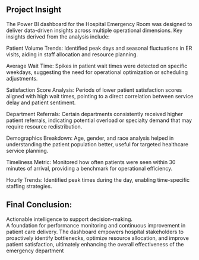 ## Project Insight
The Power BI dashboard for the Hospital Emergency Room was designed to deliver data-driven insights across multiple operational dimensions. Key insights derived from the analysis include:

Patient Volume Trends: Identified peak days and seasonal fluctuations in ER visits, aiding in staff allocation and resource planning.

Average Wait Time: Spikes in patient wait times were detected on specific weekdays, suggesting the need for operational optimization or scheduling adjustments.

Satisfaction Score Analysis: Periods of lower patient satisfaction scores aligned with high wait times, pointing to a direct correlation between service delay and patient sentiment.

Department Referrals: Certain departments consistently received higher patient referrals, indicating potential overload or specialty demand that may require resource redistribution.

Demographics Breakdown: Age, gender, and race analysis helped in understanding the patient population better, useful for targeted healthcare service planning.

Timeliness Metric: Monitored how often patients were seen within 30 minutes of arrival, providing a benchmark for operational efficiency.

Hourly Trends: Identified peak times during the day, enabling time-specific staffing strategies.


## Final Conclusion:
Actionable intelligence to support decision-making.  
A foundation for performance monitoring and continuous improvement in patient care delivery.
The dashboard empowers hospital stakeholders to proactively identify bottlenecks, optimize resource allocation, and improve patient satisfaction, ultimately enhancing the overall effectiveness of the emergency department
